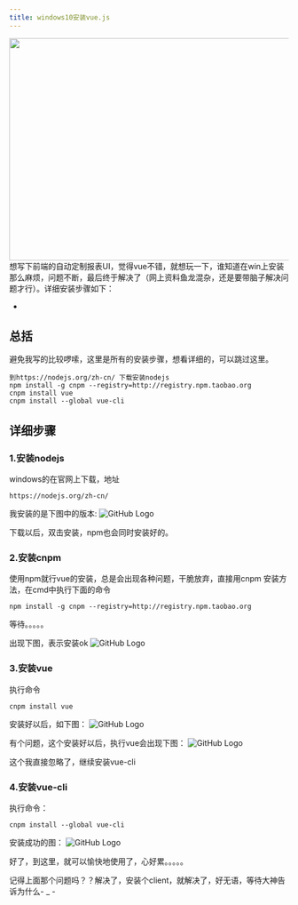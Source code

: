 ```yaml
---
title: windows10安装vue.js
---
```

<div align=left>
    <img src="/img/vue/238555602663002408.jpg" width="600" height="400" alt=""/>
</div>
想写下前端的自动定制报表UI，觉得vue不错，就想玩一下，谁知道在win上安装那么麻烦，问题不断，最后终于解决了（网上资料鱼龙混杂，还是要带脑子解决问题才行）。详细安装步骤如下：

+ <!-- more -->

## 总括
避免我写的比较啰嗦，这里是所有的安装步骤，想看详细的，可以跳过这里。
```
到https://nodejs.org/zh-cn/ 下载安装nodejs
npm install -g cnpm --registry=http://registry.npm.taobao.org
cnpm install vue
cnpm install --global vue-cli
```


## 详细步骤

### 1.安装nodejs

windows的在官网上下载，地址
```
https://nodejs.org/zh-cn/
```


我安装的是下图中的版本:
![GitHub Logo](/img/vue/20170927103933.png)

下载以后，双击安装，npm也会同时安装好的。

### 2.安装cnpm

使用npm就行vue的安装，总是会出现各种问题，干脆放弃，直接用cnpm
安装方法，在cmd中执行下面的命令
```
npm install -g cnpm --registry=http://registry.npm.taobao.org
```

等待。。。。。

出现下图，表示安装ok
![GitHub Logo](/img/vue/20170927104442.png)


### 3.安装vue
执行命令
```
cnpm install vue
```
安装好以后，如下图：
![GitHub Logo](/img/vue/20170927105040.png)

有个问题，这个安装好以后，执行vue会出现下图：
![GitHub Logo](/img/vue/20170927105152.png)

这个我直接忽略了，继续安装vue-cli

### 4.安装vue-cli
执行命令：
```
cnpm install --global vue-cli
```
安装成功的图：
![GitHub Logo](/img/vue/20170927105347.png)

好了，到这里，就可以愉快地使用了，心好累。。。。。

记得上面那个问题吗？？解决了，安装个client，就解决了，好无语，等待大神告诉为什么- _ -




